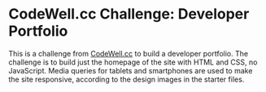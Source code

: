 # CodeWell.cc Challenge: Developer Portfolio

This is a challenge from [CodeWell.cc](https://www.codewell.cc/challenges/web-developer-portfolio--617d4897a383e41090a3e46f) to build a developer portfolio. The challenge is to build just the homepage of the site with HTML and CSS, no JavaScript. Media queries for tablets and smartphones are used to make the site responsive, according to the design images in the starter files.

